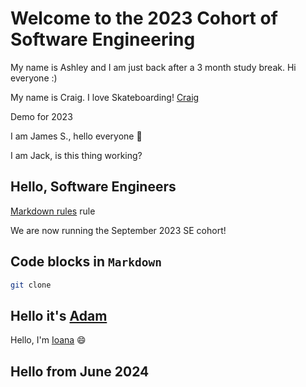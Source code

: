 # Welcome to the 2023 Cohort of Software Engineering
My name is Ashley and I am just back after a 3 month study break. Hi everyone :)

My name is Craig. I love Skateboarding!
[Craig](@Waigy666)

Demo for 2023

I am James S., hello everyone 👋

I am Jack, is this thing working?

## Hello, Software Engineers

[Markdown rules](https://github.com/markdownlint/markdownlint/blob/main/docs/RULES.md) rule

We are now running the September 2023 SE cohort!

## Code blocks in `Markdown`

```bash
git clone
```
## Hello it's [Adam](@a21am09)

Hello, I'm [Ioana](@it2165) 😄

## Hello from June 2024

